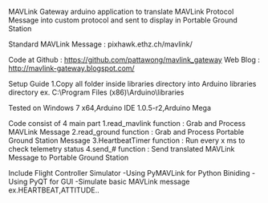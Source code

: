 MAVLink Gateway
arduino application to translate MAVLink Protocol Message into custom protocol and sent to display in Portable Ground Station

Standard MAVLink Message : pixhawk.ethz.ch/mavlink/

Code at Github : https://github.com/pattawong/mavlink_gateway
Web Blog : http://mavlink-gateway.blogspot.com/


Setup Guide
1.Copy all folder inside libraries directory into Arduino libraries directory ex. C:\Program Files (x86)\Arduino\libraries

Tested on Windows 7 x64,Arduino IDE 1.0.5-r2,Arduino Mega

Code consist of 4 main part
1.read_mavlink function : Grab and Process MAVLink Message
2.read_ground function : Grab and Process Portable Ground Station Message
3.HeartbeatTimer function : Run every x ms to check telemetry status
4.send_# function : Send translated MAVLink Message to Portable Ground Station

Include Flight Controller Simulator
-Using PyMAVLink for Python Biniding
-Using PyQT for GUI
-Simulate basic MAVLink message ex.HEARTBEAT,ATTITUDE..
